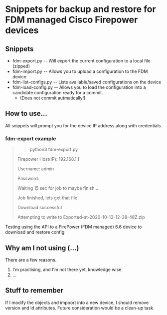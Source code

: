 # Snippets for backup and restore for FDM managed Cisco Firepower devices

## Snippets

* fdm-export.py -- Will export the current configuration to a local file (zipped)
* fdm-import.py -- Allows you to upload a configuration to the FDM device
* fdm-list-configs.py -- Lists available/saved configurations on the device
* fdm-load-config.py -- Allows you to load the configuration into a candidate configuration ready for a commit.
  * (Does not commit autmatically!)

## How to use...

All snippets will prompt you for the device IP address along with credentials.

### fdm-export example
> > python3 fdm-export.py
>
> Firepower Host(IP): 192.168.1.1
>
> Username: admin
>
> Password: 
>
> Waiting 15 sec for job to maybe finish...
>
> Job finished, lets get that file
>
> Download successful
>
> Attempting to write to Exported-at-2020-10-13-12-38-48Z.zip 



Testing using the API to a FirePower (FDM managed) 6.6 device to download and restore config

## Why am I not using (...)

There are a few reasons.

1. I'm practising, and I'm not there yet, knowledge wise.
2. ...

## Stuff to remember

If I modify the objects and impoort into a new device, I should remove version and id attributes.
Future consideration would be a clean-up task.

